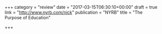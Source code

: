 +++
category = "review"
date = "2017-03-15T06:30:10+00:00"
draft = true
link = "http://www.nyrb.com/nick"
publication = "NYRB"
title = "The Purpose of Education"

+++

